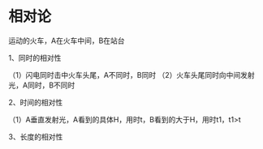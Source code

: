 #  相对论

运动的火车，A在火车中间，B在站台

1、同时的相对性

（1）闪电同时击中火车头尾，A不同时，B同时
（2）火车头尾同时向中间发射光，A同时，B不同时

2、时间的相对性

（1）A垂直发射光，A看到的具体H，用时t，B看到的大于H，用时t1，t1>t

3、长度的相对性

